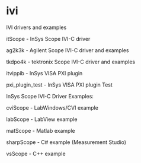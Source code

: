 # ivi  
IVI drivers and examples

itScope - InSys Scope IVI-C driver

ag2k3k  - Agilent Scope IVI-C driver and examples

tkdpo4k - tektronix Scope IVI-C driver and examples

itvippib - InSys VISA PXI plugin

pxi_plugin_test - InSys VISA PXI plugin Test

InSys Scope IVI-C Driver Examples:

cviScope    - LabWindows/CVI example

labScope    - LabView example

matScope    - Matlab example

sharpScope  - C# example (Measurement Studio)

vsScope     - C++ example 


